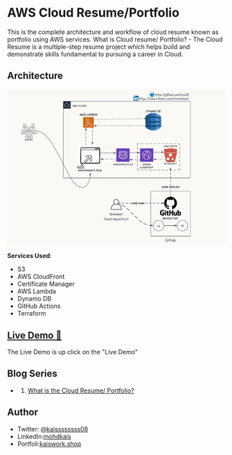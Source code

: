 # AWS Cloud Resume/Portfolio


This is the complete architecture and workflow of cloud resume known as portfolio using  AWS services. What is Cloud resume/ Portfolio? - The Cloud Resume is a multiple-step resume project which helps build and demonstrate skills fundamental to pursuing a career in Cloud.

## Architecture

![Architecture Diagram](img/resume-architecture-flow.jpg)

**Services Used**:

- S3
- AWS CloudFront
- Certificate Manager
- AWS Lambda
- Dynamo DB
- GitHub Actions
- Terraform

## [Live Demo 🔗](https://www.kaiswork.shop)
The Live Demo is up click on the "Live Demo"

## Blog Series
- 1. [What is the Cloud Resume/ Portfolio?](https://dev.to/aws-builders/what-is-the-cloud-resume-challenge-ma5)


## Author
- Twitter: [@kaissssssss08](https://twitter.com/kaissssssss08)
- LinkedIn:[mohdkais](https://www.linkedin.com/in/mohdkais/)
- Portfoli:[kaiswork.shop](https://www.kaiswork.shop)
